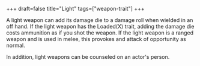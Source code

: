 +++
draft=false
title="Light"
tags=["weapon-trait"]
+++

A light weapon can add its damage die to a damage roll when wielded in an off hand. If the light weapon has the Loaded(X) trait, adding the damage die costs ammunition as if you shot the weapon. If the light weapon is a ranged weapon and is used in melee, this provokes and attack of opportunity as normal.

In addition, light weapons can be counseled on an actor's person.
